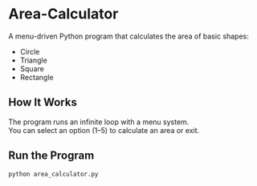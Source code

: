 # Area-Calculator

A menu-driven Python program that calculates the area of basic shapes:  

- Circle  
- Triangle  
- Square  
- Rectangle  

## How It Works  
The program runs an infinite loop with a menu system.  
You can select an option (1–5) to calculate an area or exit.  

## Run the Program  
```bash
python area_calculator.py
